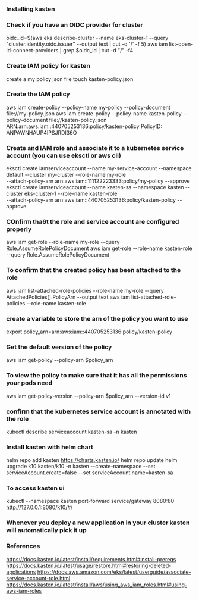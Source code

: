 ### Installing kasten 
### Check if you have an OIDC provider for cluster 
oidc_id=$(aws eks describe-cluster --name eks-cluster-1 --query "cluster.identity.oidc.issuer" --output text | cut -d '/' -f 5)
aws iam list-open-id-connect-providers | grep $oidc_id | cut -d "/" -f4

### Create IAM policy for kasten 
create a my policy json file 
touch kasten-policy.json 

### Create the IAM policy 
aws iam create-policy --policy-name my-policy --policy-document file://my-policy.json
aws iam create-policy --policy-name kasten-policy --policy-document file://kasten-policy.json
ARN:arn:aws:iam::440705253136:policy/kasten-policy
PolicyID: ANPAWNHAUP4IPSJRDI36O


### Create and IAM role and associate it to a kubernetes service account (you can use eksctl or aws cli)
eksctl create iamserviceaccount --name my-service-account --namespace default --cluster my-cluster --role-name my-role \
    --attach-policy-arn arn:aws:iam::111122223333:policy/my-policy --approve
eksctl create iamserviceaccount --name kasten-sa --namespace kasten --cluster eks-cluster-1 --role-name kasten-role \
    --attach-policy-arn arn:aws:iam::440705253136:policy/kasten-policy --approve

### COnfirm tha6t the role and service account are configured properly 
aws iam get-role --role-name my-role --query Role.AssumeRolePolicyDocument
aws iam get-role --role-name kasten-role --query Role.AssumeRolePolicyDocument

### To confirm that the created policy has been attached to the role
aws iam list-attached-role-policies --role-name my-role --query AttachedPolicies[].PolicyArn --output text
aws iam list-attached-role-policies --role-name kasten-role 

### create a variable to store the arn of the policy you want to use 
export policy_arn=arn:aws:iam::440705253136:policy/kasten-policy

### Get the default version of the policy 
aws iam get-policy --policy-arn $policy_arn

### To view the policy to make sure that it has all the permissions your pods need 
aws iam get-policy-version --policy-arn $policy_arn --version-id v1

### confirm that the kubernetes service account is annotated with the role 
kubectl describe serviceaccount kasten-sa -n kasten

### Install kasten with helm chart 
helm repo add kasten https://charts.kasten.io/
helm repo update 
helm upgrade k10 kasten/k10 -n kasten --create-namespace --set serviceAccount.create=false --set serviceAccount.name=kasten-sa

### To access kasten ui
kubectl --namespace kasten port-forward service/gateway 8080:80
http://127.0.0.1:8080/k10/#/

### Whenever you deploy a new application in your cluster kasten will automatically pick it up 

### References 
https://docs.kasten.io/latest/install/requirements.html#install-prereqs
https://docs.kasten.io/latest/usage/restore.html#restoring-deleted-applications
https://docs.aws.amazon.com/eks/latest/userguide/associate-service-account-role.html
https://docs.kasten.io/latest/install/aws/using_aws_iam_roles.html#using-aws-iam-roles